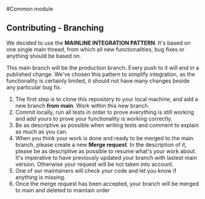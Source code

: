 #Common module

## Contributing - Branching
We decided to use the **MAINLINE INTEGRATION PATTERN**. 
It's based on one single main thread, from which all new functionalities, bug 
fixes or anything should be based on.

This main branch will be the production branch. Every push to it will end in a published change.
We've chosen this pattern to simplify integration, as the functionality is certainly limited, it
should not have many changes beside any particular bug fix.

1. The first step is to clone this repository to your local machine, and add a new branch **from main**. 
 Work within this new branch.
2. Commit locally, run all tests in order to prove everything is still working and add yours to prove
 your functionality is working correctly.
3. Be as descriptive as possible when writing tests and comment to explain as much as you can.
4. When you think your work is done and ready to be merged to the main branch, please create a new 
**Merge request**. In the description of it, please be as descriptive as possible to resume what's 
your work about. It's imperative to have previously updated your branch with lastest main version. Otherwise 
your request will be not taken into account.
5. One of our maintainers will check your code and let you know if anything is missing.
6. Once the merge request has been accepted, your branch will be merged to main and deleted to maintain order
